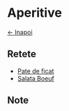 # Aperitive

[<- Inapoi](../)

## Retete

* [Pate de ficat](./pate-ficat)
* [Salata Boeuf](./salata-boeuf)

## Note

[//]: # "* [Decoratii](./decoratii)"
